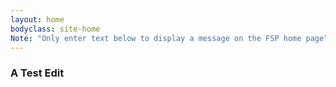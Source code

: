 ```yaml
---
layout: home
bodyclass: site-home
Note: "Only enter text below to display a message on the FSP home page"
---
```

### A Test Edit
